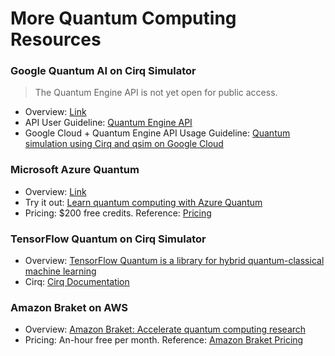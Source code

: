 # More Quantum Computing Resources
### Google Quantum AI on Cirq Simulator

> The Quantum Engine API is not yet open for public access.

* Overview: [Link](https://quantumai.google)
* API User Guideline: [Quantum Engine API](https://quantumai.google/cirq/google/engine)
* Google Cloud + Quantum Engine API Usage Guideline: [Quantum simulation using Cirq and qsim on Google Cloud](https://cloud.google.com/architecture/quantum-simulation-on-google-cloud-with-cirq-qsim)

### Microsoft Azure Quantum

* Overview: [Link](https://quantum.microsoft.com/?ef_id=_k_Cj0KCQjwqdqvBhCPARIsANrmZhNitWi1s8Xfkh5nG5Kn14VwQuPlC2iuZyGV1Q2QcAlmvwonAbHbFl4aAnJdEALw_wcB_k_&OCID=AIDcmme9zx2qiz_SEM__k_Cj0KCQjwqdqvBhCPARIsANrmZhNitWi1s8Xfkh5nG5Kn14VwQuPlC2iuZyGV1Q2QcAlmvwonAbHbFl4aAnJdEALw_wcB_k_&gad_source=1&gclid=Cj0KCQjwqdqvBhCPARIsANrmZhNitWi1s8Xfkh5nG5Kn14VwQuPlC2iuZyGV1Q2QcAlmvwonAbHbFl4aAnJdEALw_wcB)
* Try it out: [Learn quantum computing with Azure Quantum](https://quantum.microsoft.com/en-us/experience/quantum-coding)
* Pricing: $200 free credits. Reference: [Pricing](https://azure.microsoft.com/free/)

### TensorFlow Quantum on Cirq Simulator

* Overview: [TensorFlow Quantum is a library for hybrid quantum-classical machine learning](https://www.tensorflow.org/quantum)
* Cirq: [Cirq Documentation](https://github.com/quantumlib/Cirq)

### Amazon Braket on AWS

* Overview: [Amazon Braket: Accelerate quantum computing research](https://aws.amazon.com/braket/?nc1=h_ls)
* Pricing: An-hour free per month. Reference: [Amazon Braket Pricing](https://aws.amazon.com/braket/pricing/?loc=ft#AWS_Free_Tier)
